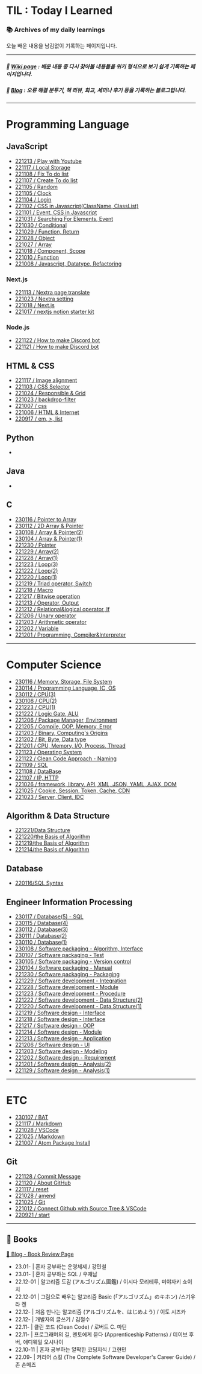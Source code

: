 # TIL : Today I Learned

### :books: Archives of my daily learnings

오늘 배운 내용을 남김없이 기록하는 페이지입니다.

---

##### :book: [Wiki page](https://energneer.gitbook.io/wiki) : 배운 내용 중 다시 찾아볼 내용들을 위키 형식으로 보기 쉽게 기록하는 페이지입니다.

##### :memo: [Blog](https://energneer.vercel.app) : 오류 해결 분투기, 책 리뷰, 회고, 세미나 후기 등을 기록하는 블로그입니다.

---

# Programming Language

## JavaScript

- [221213 / Play with Youtube](JavaScript/221213.md)
- [221117 / Local Storage](JavaScript/221117.md)
- [221108 / Fix To do list](JavaScript/221108/)
- [221107 / Create To do list](JavaScript/221107/)
- [221105 / Random](JavaScript/221106/)
- [221105 / Clock](JavaScript/221105/)
- [221104 / Login](JavaScript/221104/)
- [221102 / CSS in Javascript(ClassName, ClassList)](JavaScript/221102.md)
- [221101 / Event, CSS in Javascript](JavaScript/221101.md)
- [221031 / Searching For Elements, Event](JavaScript/221031.md)
- [221030 / Conditional](JavaScript/221030.md)
- [221029 / Function, Return](JavaScript/221029.md)
- [221028 / Object](JavaScript/221028.md)
- [221027 / Array](JavaScript/221027.md)
- [221018 / Component, Scope](JavaScript/221018.md)
- [221010 / Function](JavaScript/221010.md)
- [221008 / Javascript, Datatype, Refactoring](JavaScript/221008.md)

### Next.js

- [221113 / Nextra page translate](Next.js/221113.md)
- [221023 / Nextra setting](Next.js/221023.md)
- [221018 / Next.js](Next.js/221018.md)
- [221017 / nextjs notion starter kit](https://energneer.vercel.app/create-notion-blog)

### Node.js

- [221122 / How to make Discord bot](Node.js/221121.md)
- [221121 / How to make Discord bot](Node.js/221121.md)

## HTML & CSS

- [221117 / Image alignment](Html&Css/221117.md)
- [221103 / CSS Selector](Html&Css/221103.md)
- [221024 / Responsible & Grid](Html&Css/221024.md)
- [221023 / backdrop-filter](Html&Css/221023.md)
- [221007 / css](Html&Css/221007.md)
- [221006 / HTML & Internet](Html&Css/221006.md)
- [220917 / em, >, list](Html&Css/220917.md)

## Python

-

## Java

-

## C

- [230116 / Pointer to Array](C/220116.md)
- [230112 / 2D Array & Pointer](C/220112.md)
- [230108 / Array & Pointer(2)](C/220108.md)
- [230104 / Array & Pointer(1)](C/220104.md)
- [221230 / Pointer](C/221230.md)
- [221229 / Array(2)](C/221229.md)
- [221228 / Array(1)](C/221228.md)
- [221223 / Loop(3)](C/221223.md)
- [221222 / Loop(2)](C/221222.md)
- [221220 / Loop(1)](C/221220.md)
- [221219 / Triad operator, Switch](C/221219.md)
- [221218 / Macro](C/221218.md)
- [221217 / Bitwise operation](C/221217.md)
- [221213 / Operator, Output](C/221213.md)
- [221212 / Relational&logical operator, If](C/221212.md)
- [221206 / Unary operator](C/221206.md)
- [221203 / Arithmetic operator](C/221203.md)
- [221202 / Variable](C/221202.md)
- [221201 / Programming, Compiler&Interpreter](C/221201.md)

---

# Computer Science

- [230116 / Memory, Storage, File System](Basics/230116.md)
- [230114 / Programming Language, IC, OS](Basics/230114.md)
- [230112 / CPU(3)](Basics/230112.md)
- [230108 / CPU(2)](Basics/230108.md)
- [221223 / CPU(1)](Basics/221223.md)
- [221222 / Logic Gate, ALU](Basics/221222.md)
- [221206 / Package Manager, Environment](Basics/221206.md)
- [221205 / Compile, OOP, Memory, Error](Basics/221205.md)
- [221203 / Binary, Computing's Origins](Basics/221203.md)
- [221202 / Bit, Byte, Data type](Basics/221202.md)
- [221201 / CPU, Memory, I/O, Process, Thread](Basics/221201.md)
- [221123 / Operating System](Basics/221123.md)
- [221122 / Clean Code Approach - Naming](Basics/221122.md)
- [221109 / SQL](Basics/221109.md)
- [221108 / DataBase](Basics/221108.md)
- [221107 / IP, HTTP](Basics/221107.md)
- [221026 / framework, library, API, XML, JSON, YAML, AJAX, DOM](Basics/221026.md)
- [221025 / Cookie, Session, Token, Cache, CDN](Basics/221025.md)
- [221023 / Server, Client, IDC](Basics/221023.md)

## Algorithm & Data Structure

- [221221/Data Structure](Algorithm/221221.md)
- [221220/the Basis of Algorithm](Algorithm/221220.md)
- [221219/the Basis of Algorithm](Algorithm/221219.md)
- [221214/the Basis of Algorithm](Algorithm/221214.md)

## Database

- [220116/SQL Syntax](Database/230116.md)

## Engineer Information Processing

- [230117 / Database(5) - SQL](EIP/230117.md)
- [230115 / Database(4)](EIP/230115.md)
- [230112 / Database(3)](EIP/230112.md)
- [230111 / Database(2)](EIP/230111.md)
- [230110 / Database(1)](EIP/230110.md)
- [230108 / Software packaging - Algorithm, Interface](EIP/230108.md)
- [230107 / Software packaging - Test](EIP/230107.md)
- [230105 / Software packaging - Version control](EIP/230105.md)
- [230104 / Software packaging - Manual](EIP/230104.md)
- [221230 / Software packaging - Packaging](EIP/221230.md)
- [221229 / Software development - Integration](EIP/221229.md)
- [221228 / Software development - Module](EIP/221228.md)
- [221223 / Software development - Procedure](EIP/221223.md)
- [221222 / Software development - Data Structure(2)](EIP/221222.md)
- [221220 / Software development - Data Structure(1)](EIP/221220.md)
- [221219 / Software design - Interface](EIP/221219.md)
- [221218 / Software design - Interface](EIP/221218.md)
- [221217 / Software design - OOP](EIP/221217.md)
- [221214 / Software design - Module](EIP/221214.md)
- [221213 / Software design - Application](EIP/221213.md)
- [221206 / Software design - UI](EIP/221206.md)
- [221203 / Software design - Modeling](EIP/221203.md)
- [221202 / Software design - Requirement](EIP/221202.md)
- [221201 / Software design - Analysis(2)](EIP/221201.md)
- [221129 / Software design - Analysis(1)](EIP/221129.md)

---

# ETC

- [230107 / BAT](ETC/230107.md)
- [221117 / Markdown](ETC/221025.md)
- [221028 / VSCode](https://energneer.vercel.app/vscode)
- [221025 / Markdown](ETC/221025.md)
- [221007 / Atom Package Install](https://energneer.vercel.app/atom-issue)

## Git

- [221128 / Commit Message](Git/221128.md)
- [221120 / About GitHub](Git/221120.md)
- [221117 / reset](Git/221117.md)
- [221028 / amend](Git/221028.md)
- [221025 / Git](Git/221025.md)
- [221012 / Connect Github with Source Tree & VSCode](Git/221012.md)
- [220921 / start](Git/220921.md)

---

## 📔 Books

[:link: Blog - Book Review Page](https://energneer.tistory.com/category/Book%20Review)

- 23.01- | 혼자 공부하는 운영체제 / 강민철
- 23.01- | 혼자 공부하는 SQL / 우재남
- 22.12-01 | 알고리즘 도감 (アルゴリズム圖鑑) / 이시다 모리테루, 미야자키 쇼이치
- 22.12-01 | 그림으로 배우는 알고리즘 Basic (「アルゴリズム」のキホン) /스기우라 켄
- 22.12- | 처음 만나는 알고리즘 (アルゴリズムを、はじめよう) / 이토 시즈카
- 22.12- | 개발자의 글쓰기 / 김철수
- 22.11- | 클린 코드 (Clean Code) / 로버트 C. 마틴
- 22.11- | 프로그래머의 길, 멘토에게 묻다 (Apprenticeship Patterns) / 데이브 후버, 애디웨일 오시나이
- 22.10-11 | 혼자 공부하는 얄팍한 코딩지식 / 고현민
- 22.09- | 커리어 스킬 (The Complete Software Developer's Career Guide) / 존 손메즈
